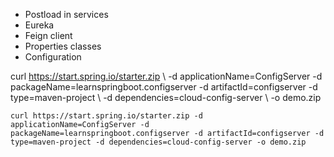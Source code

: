 - Postload in services
- Eureka
- Feign client
- Properties classes
- Configuration


curl https://start.spring.io/starter.zip \\
    -d applicationName=ConfigServer
    -d packageName=learnspringboot.configserver
    -d artifactId=configserver
    -d type=maven-project \\
    -d dependencies=cloud-config-server \\
    -o demo.zip
    
    curl https://start.spring.io/starter.zip -d applicationName=ConfigServer -d packageName=learnspringboot.configserver -d artifactId=configserver -d type=maven-project -d dependencies=cloud-config-server -o demo.zip